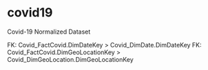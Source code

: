 # covid19
Covid-19 Normalized Dataset

FK: Covid_FactCovid.DimDateKey > Covid_DimDate.DimDateKey
FK: Covid_FactCovid.DimGeoLocationKey > Covid_DimGeoLocation.DimGeoLocationKey
